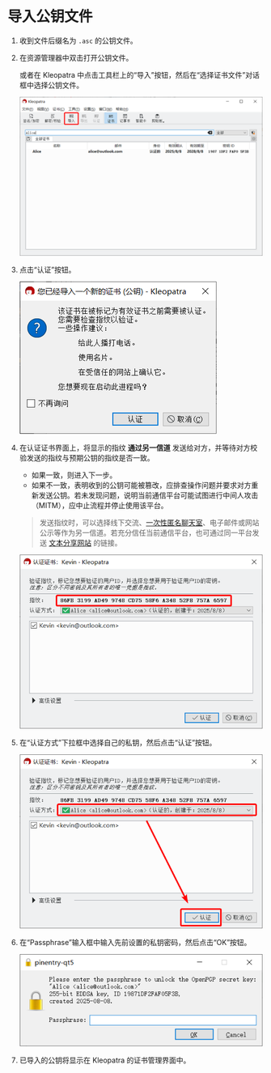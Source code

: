 # 导入公钥文件

1. 收到文件后缀名为 `.asc` 的公钥文件。

2. 在资源管理器中双击打开公钥文件。

    或者在 Kleopatra 中点击工具栏上的“导入”按钮，然后在“选择证书文件”对话框中选择公钥文件。

    ![导入公钥按钮](import-public-key/import-public-key-file-button.png)

3. 点击“认证”按钮。

    ![开始认证公钥](import-public-key/start-certifying.png)

4. <a id="fingerprint"></a>在认证证书界面上，将显示的指纹 **通过另一信道** 发送给对方，并等待对方校验发送的指纹与预期公钥的指纹是否一致。

    - 如果一致，则进入下一步。
    - 如果不一致，表明收到的公钥可能被篡改，应排查操作问题并要求对方重新发送公钥。若未发现问题，说明当前通信平台可能试图进行中间人攻击（MITM），应中止流程并停止使用该平台。

    > 发送指纹时，可以选择线下交流、[一次性匿名聊天室](../communication-platform.md)、电子邮件或网站公示等作为另一信道。若充分信任当前通信平台，也可通过同一平台发送 [文本分享网站](../pastebin.md) 的链接。

    ![检查指纹](import-public-key/check-fingerprint.png)

5. 在“认证方式”下拉框中选择自己的私钥，然后点击“认证”按钮。

    ![认证公钥](import-public-key/certify.png)

6. 在“Passphrase”输入框中输入先前设置的私钥密码，然后点击“OK”按钮。

    ![输入私钥密码](shared/enter-private-key-passphrase.png)

7. 已导入的公钥将显示在 Kleopatra 的证书管理界面中。